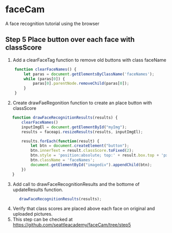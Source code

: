 # faceCam
A face recognition tutorial using the browser
## Step 5  Place button over each face with classScore
1.  Add a clearFaceTag function to remove old buttons with class faceName
```javascript
    function clearFaceNames() {
        let paras = document.getElementsByClassName('faceNames');
        while (paras[0]) {
            paras[0].parentNode.removeChild(paras[0]);
        }
    }
```
2.  Create drawFaeRegonition function to create an place button with classScore
 ```javascript  
    function drawFaceRecognitionResults(results) {
        clearFaceNames()
        inputImgEl = document.getElementById("myImg");
        results = faceapi.resizeResults(results, inputImgEl);

        results.forEach(function(result) {
            let btn = document.createElement("button");
            btn.innerText = result.classScore.toFixed(2);
            btn.style = 'position:absolute; top:' + result.box.top + 'px;left:' + result.box.left + 'px; zindex:2';
            btn.className = 'faceNames';
            document.getElementById("imagediv").appendChild(btn);
        })
    }
```
3.  Add call to drawFaceRecognitionResults and the bottome of updateResults function.
```javascript
      drawFaceRecognitionResults(results);
```
4. Verify that class scores are placed above each face on original and uploaded pictures.
5. This step can be checked at https://github.com/seattleacademy/faceCam/tree/step5

